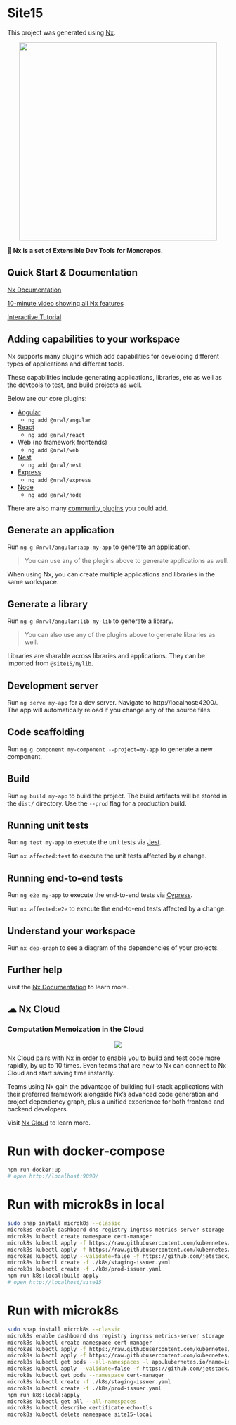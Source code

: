 # Site15

This project was generated using [Nx](https://nx.dev).

<p align="center"><img src="https://raw.githubusercontent.com/nrwl/nx/master/images/nx-logo.png" width="450"></p>

🔎 **Nx is a set of Extensible Dev Tools for Monorepos.**

## Quick Start & Documentation

[Nx Documentation](https://nx.dev/angular)

[10-minute video showing all Nx features](https://nx.dev/angular/getting-started/what-is-nx)

[Interactive Tutorial](https://nx.dev/angular/tutorial/01-create-application)

## Adding capabilities to your workspace

Nx supports many plugins which add capabilities for developing different types of applications and different tools.

These capabilities include generating applications, libraries, etc as well as the devtools to test, and build projects as well.

Below are our core plugins:

- [Angular](https://angular.io)
  - `ng add @nrwl/angular`
- [React](https://reactjs.org)
  - `ng add @nrwl/react`
- Web (no framework frontends)
  - `ng add @nrwl/web`
- [Nest](https://nestjs.com)
  - `ng add @nrwl/nest`
- [Express](https://expressjs.com)
  - `ng add @nrwl/express`
- [Node](https://nodejs.org)
  - `ng add @nrwl/node`

There are also many [community plugins](https://nx.dev/nx-community) you could add.

## Generate an application

Run `ng g @nrwl/angular:app my-app` to generate an application.

> You can use any of the plugins above to generate applications as well.

When using Nx, you can create multiple applications and libraries in the same workspace.

## Generate a library

Run `ng g @nrwl/angular:lib my-lib` to generate a library.

> You can also use any of the plugins above to generate libraries as well.

Libraries are sharable across libraries and applications. They can be imported from `@site15/mylib`.

## Development server

Run `ng serve my-app` for a dev server. Navigate to http://localhost:4200/. The app will automatically reload if you change any of the source files.

## Code scaffolding

Run `ng g component my-component --project=my-app` to generate a new component.

## Build

Run `ng build my-app` to build the project. The build artifacts will be stored in the `dist/` directory. Use the `--prod` flag for a production build.

## Running unit tests

Run `ng test my-app` to execute the unit tests via [Jest](https://jestjs.io).

Run `nx affected:test` to execute the unit tests affected by a change.

## Running end-to-end tests

Run `ng e2e my-app` to execute the end-to-end tests via [Cypress](https://www.cypress.io).

Run `nx affected:e2e` to execute the end-to-end tests affected by a change.

## Understand your workspace

Run `nx dep-graph` to see a diagram of the dependencies of your projects.

## Further help

Visit the [Nx Documentation](https://nx.dev/angular) to learn more.

## ☁ Nx Cloud

### Computation Memoization in the Cloud

<p align="center"><img src="https://raw.githubusercontent.com/nrwl/nx/master/images/nx-cloud-card.png"></p>

Nx Cloud pairs with Nx in order to enable you to build and test code more rapidly, by up to 10 times. Even teams that are new to Nx can connect to Nx Cloud and start saving time instantly.

Teams using Nx gain the advantage of building full-stack applications with their preferred framework alongside Nx’s advanced code generation and project dependency graph, plus a unified experience for both frontend and backend developers.

Visit [Nx Cloud](https://nx.app/) to learn more.

# Run with docker-compose
```bash
npm run docker:up
# open http://localhost:9090/
```

# Run with microk8s in local

```bash
sudo snap install microk8s --classic
microk8s enable dashboard dns registry ingress metrics-server storage
microk8s kubectl create namespace cert-manager
microk8s kubectl apply -f https://raw.githubusercontent.com/kubernetes/ingress-nginx/nginx-0.26.1/deploy/static/mandatory.yaml
microk8s kubectl apply -f https://raw.githubusercontent.com/kubernetes/ingress-nginx/nginx-0.26.1/deploy/static/provider/cloud-generic.yaml
microk8s kubectl apply --validate=false -f https://github.com/jetstack/cert-manager/releases/download/v0.12.0/cert-manager.yaml
microk8s kubectl create -f ./k8s/staging-issuer.yaml
microk8s kubectl create -f ./k8s/prod-issuer.yaml
npm run k8s:local:build-apply
# open http://localhost/site15
```

# Run with microk8s

```bash
sudo snap install microk8s --classic
microk8s enable dashboard dns registry ingress metrics-server storage
microk8s kubectl create namespace cert-manager
microk8s kubectl apply -f https://raw.githubusercontent.com/kubernetes/ingress-nginx/nginx-0.26.1/deploy/static/mandatory.yaml
microk8s kubectl apply -f https://raw.githubusercontent.com/kubernetes/ingress-nginx/nginx-0.26.1/deploy/static/provider/cloud-generic.yaml
microk8s kubectl get pods --all-namespaces -l app.kubernetes.io/name=ingress-nginx
microk8s kubectl apply --validate=false -f https://github.com/jetstack/cert-manager/releases/download/v0.12.0/cert-manager.yaml
microk8s kubectl get pods --namespace cert-manager
microk8s kubectl create -f ./k8s/staging-issuer.yaml
microk8s kubectl create -f ./k8s/prod-issuer.yaml
npm run k8s:local:apply
microk8s kubectl get all --all-namespaces
microk8s kubectl describe certificate echo-tls
microk8s kubectl delete namespace site15-local
```
